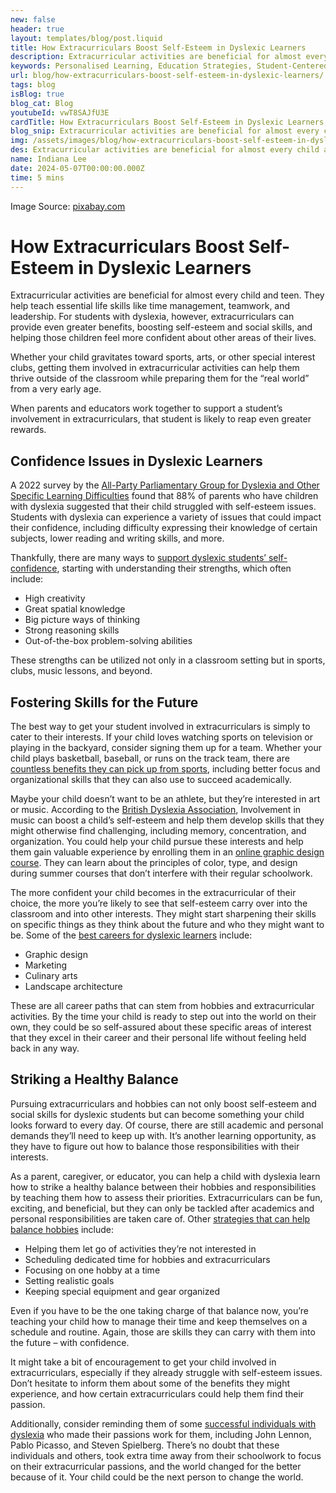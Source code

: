 ```yaml
---
new: false
header: true
layout: templates/blog/post.liquid
title: How Extracurriculars Boost Self-Esteem in Dyslexic Learners
description: Extracurricular activities are beneficial for almost every child and teen. They help to teach essential life skills like time management, teamwork, and leadership. 
keywords: Personalised Learning, Education Strategies, Student-Centered Learning, Classroom Innovation, Teacher Resources, Education Improvement, Customized Learning Plans
url: blog/how-extracurriculars-boost-self-esteem-in-dyslexic-learners/
tags: blog
isBlog: true
blog_cat: Blog
youtubeId: vwT8SAJfU3E
cardTitle: How Extracurriculars Boost Self-Esteem in Dyslexic Learners
blog_snip: Extracurricular activities are beneficial for almost every child and teen. They help to teach essential life skills like time management, teamwork, and leadership. 
img: /assets/images/blog/how-extracurriculars-boost-self-esteem-in-dyslexic-learners/how-extracurriculars-boost-self-esteem-in-dyslexic-learners.png
des: Extracurricular activities are beneficial for almost every child and teen. They help to teach essential life skills like time management, teamwork, and leadership. 
name: Indiana Lee
date: 2024-05-07T00:00:00.000Z
time: 5 mins
---
```



Image Source: [pixabay.com](https://www.pexels.com/photo/low-angle-shot-of-girl-playing-tennis-8224688/)


# How Extracurriculars Boost Self-Esteem in Dyslexic Learners

Extracurricular activities are beneficial for almost every child and teen. They help teach essential life skills like time management, teamwork, and leadership. For students with dyslexia, however, extracurriculars can provide even greater benefits, boosting self-esteem and social skills, and helping those children feel more confident about other areas of their lives.

Whether your child gravitates toward sports, arts, or other special interest clubs, getting them involved in extracurricular activities can help them thrive outside of the classroom while preparing them for the “real world” from a very early age.


When parents and educators work together to support a student’s involvement in extracurriculars, that student is likely to reap even greater rewards.

## Confidence Issues in Dyslexic Learners

A 2022 survey by the [All-Party Parliamentary Group for Dyslexia and Other Specific Learning Difficulties](https://onlinelibrary.wiley.com/doi/full/10.1002/dys.1722#:~:text=The%20UK's%20All%2DParty%20Parliamentary,%2Desteem%2C%2084%25%20said%20that) found that 88% of parents who have children with dyslexia suggested that their child struggled with self-esteem issues. Students with dyslexia can experience a variety of issues that could impact their confidence, including difficulty expressing their knowledge of certain subjects, lower reading and writing skills, and more.

Thankfully, there are many ways to [support dyslexic students’ self-confidence](https://www.thedyslexiaclassroom.com/blog/how-to-support-dyslexic-students-self-confidence), starting with understanding their strengths, which often include:

- High creativity
- Great spatial knowledge
- Big picture ways of thinking
- Strong reasoning skills
- Out-of-the-box problem-solving abilities

These strengths can be utilized not only in a classroom setting but in sports, clubs, music lessons, and beyond.

## Fostering Skills for the Future

The best way to get your student involved in extracurriculars is simply to cater to their interests. If your child loves watching sports on television or playing in the backyard, consider signing them up for a team. Whether your child plays basketball, baseball, or runs on the track team, there are [countless benefits they can pick up from sports](https://dyslexia.yale.edu/resources/parents/school-strategies/sports-strengthening-self-confidence-and-school-skills/), including better focus and organizational skills that they can also use to succeed academically.

Maybe your child doesn’t want to be an athlete, but they’re interested in art or music. According to the [British Dyslexia Association](https://www.bdadyslexia.org.uk/advice/adults/music-and-dyslexia-1), Involvement in music can boost a child’s self-esteem and help them develop skills that they might otherwise find challenging, including memory, concentration, and organization. You could help your child pursue these interests and help them gain valuable experience by enrolling them in an [online graphic design course](https://www.agitraining.com/graphic-design-classes). They can learn about the principles of color, type, and design during summer courses that don’t interfere with their regular schoolwork.

The more confident your child becomes in the extracurricular of their choice, the more you’re likely to see that self-esteem carry over into the classroom and into other interests. They might start sharpening their skills on specific things as they think about the future and who they might want to be. Some of the [best careers for dyslexic learners](https://www.helperbird.com/blog/best-careers-for-people-with-dyslexia/) include:

- Graphic design
- Marketing
- Culinary arts
- Landscape architecture

These are all career paths that can stem from hobbies and extracurricular activities. By the time your child is ready to step out into the world on their own, they could be so self-assured about these specific areas of interest that they excel in their career and their personal life without feeling held back in any way.

## Striking a Healthy Balance

Pursuing extracurriculars and hobbies can not only boost self-esteem and social skills for dyslexic students but can become something your child looks forward to every day. Of course, there are still academic and personal demands they’ll need to keep up with. It’s another learning opportunity, as they have to figure out how to balance those responsibilities with their interests.

As a parent, caregiver, or educator, you can help a child with dyslexia learn how to strike a healthy balance between their hobbies and responsibilities by teaching them how to assess their priorities. Extracurriculars can be fun, exciting, and beneficial, but they can only be tackled after academics and personal responsibilities are taken care of. Other [strategies that can help balance hobbies](https://alansfactoryoutlet.com/blog/how-to-balance-hobbies/) include:

- Helping them let go of activities they’re not interested in
- Scheduling dedicated time for hobbies and extracurriculars
- Focusing on one hobby at a time
- Setting realistic goals
- Keeping special equipment and gear organized

Even if you have to be the one taking charge of that balance now, you’re teaching your child how to manage their time and keep themselves on a schedule and routine. Again, those are skills they can carry with them into the future – with confidence.

It might take a bit of encouragement to get your child involved in extracurriculars, especially if they already struggle with self-esteem issues. Don’t hesitate to inform them about some of the benefits they might experience, and how certain extracurriculars could help them find their passion. 

Additionally, consider reminding them of some [successful individuals with dyslexia](https://www.helperbird.com/blog/6-famous-people-with-dyslexia/) who made their passions work for them, including John Lennon, Pablo Picasso, and Steven Spielberg. There’s no doubt that these individuals and others, took extra time away from their schoolwork to focus on their extracurricular passions, and the world changed for the better because of it. Your child could be the next person to change the world. 